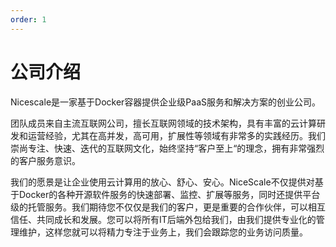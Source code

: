 ```yaml
---
order: 1
---
```

# 公司介绍


Nicescale是一家基于Docker容器提供企业级PaaS服务和解决方案的创业公司。


团队成员来自主流互联网公司，擅长互联网领域的技术架构，具有丰富的云计算研发和运营经验，尤其在高并发，高可用，扩展性等领域有非常多的实践经历。我们崇尚专注、快速、迭代的互联网文化，始终坚持“客户至上“的理念，拥有非常强烈的客户服务意识。


我们的愿景是让企业使用云计算用的放心、舒心、安心。NiceScale不仅提供对基于Docker的各种开源软件服务的快速部署、监控、扩展等服务，同时还提供平台级的托管服务。我们期待您不仅仅是我们的客户，更是重要的合作伙伴，可以相互信任、共同成长和发展。您可以将所有IT后端外包给我们，由我们提供专业化的管理维护，这样您就可以将精力专注于业务上，我们会跟踪您的业务访问质量。
